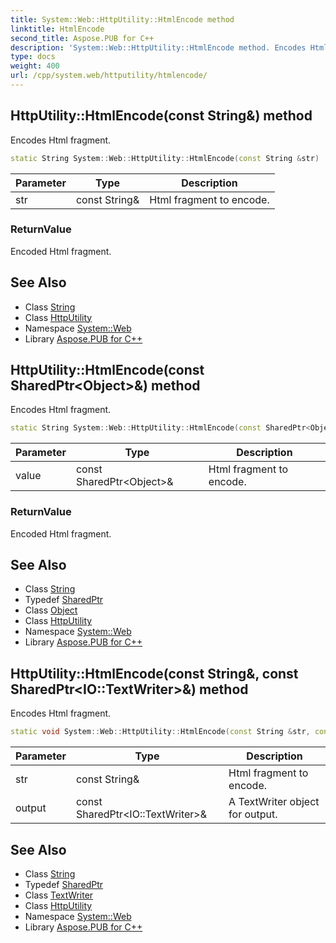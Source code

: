 ```yaml
---
title: System::Web::HttpUtility::HtmlEncode method
linktitle: HtmlEncode
second_title: Aspose.PUB for C++
description: 'System::Web::HttpUtility::HtmlEncode method. Encodes Html fragment in C++.'
type: docs
weight: 400
url: /cpp/system.web/httputility/htmlencode/
---
```

## HttpUtility::HtmlEncode(const String\&) method


Encodes Html fragment.

```cpp
static String System::Web::HttpUtility::HtmlEncode(const String &str)
```


| Parameter | Type | Description |
| --- | --- | --- |
| str | const String\& | Html fragment to encode. |

### ReturnValue

Encoded Html fragment.

## See Also

* Class [String](../../../system/string/)
* Class [HttpUtility](../)
* Namespace [System::Web](../../)
* Library [Aspose.PUB for C++](../../../)
## HttpUtility::HtmlEncode(const SharedPtr\<Object\>\&) method


Encodes Html fragment.

```cpp
static String System::Web::HttpUtility::HtmlEncode(const SharedPtr<Object> &value)
```


| Parameter | Type | Description |
| --- | --- | --- |
| value | const SharedPtr\<Object\>\& | Html fragment to encode. |

### ReturnValue

Encoded Html fragment.

## See Also

* Class [String](../../../system/string/)
* Typedef [SharedPtr](../../../system/sharedptr/)
* Class [Object](../../../system/object/)
* Class [HttpUtility](../)
* Namespace [System::Web](../../)
* Library [Aspose.PUB for C++](../../../)
## HttpUtility::HtmlEncode(const String\&, const SharedPtr\<IO::TextWriter\>\&) method


Encodes Html fragment.

```cpp
static void System::Web::HttpUtility::HtmlEncode(const String &str, const SharedPtr<IO::TextWriter> &output)
```


| Parameter | Type | Description |
| --- | --- | --- |
| str | const String\& | Html fragment to encode. |
| output | const SharedPtr\<IO::TextWriter\>\& | A TextWriter object for output. |

## See Also

* Class [String](../../../system/string/)
* Typedef [SharedPtr](../../../system/sharedptr/)
* Class [TextWriter](../../../system.io/textwriter/)
* Class [HttpUtility](../)
* Namespace [System::Web](../../)
* Library [Aspose.PUB for C++](../../../)
